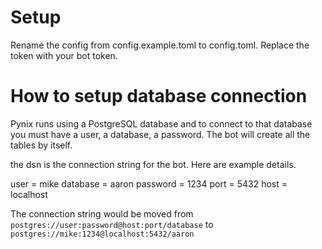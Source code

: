 # Setup

Rename the config from config.example.toml to
config.toml. Replace the token with your bot token.

# How to setup database connection

Pynix runs using a PostgreSQL database and to connect to that
database you must have a user, a database, a password. The bot
will create all the tables by itself.

the dsn is the connection string for the bot. Here are example
details.

user = mike
database = aaron
password = 1234
port = 5432
host = localhost

The connection string would be moved from `postgres://user:password@host:port/database` to
`postgres://mike:1234@localhost:5432/aaron`
